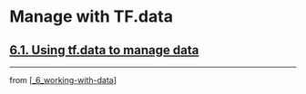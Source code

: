 # Manage with TF.data

## [**6.1.** Using tf.data to manage data](https://livebook.manning.com/book/deep-learning-with-javascript/chapter-6/11)

---
from [[_6_working-with-data]]


[//begin]: # "Autogenerated link references for markdown compatibility"
[_6_working-with-data]: ../_6_working-with-data.md "Working with Data"
[//end]: # "Autogenerated link references"
